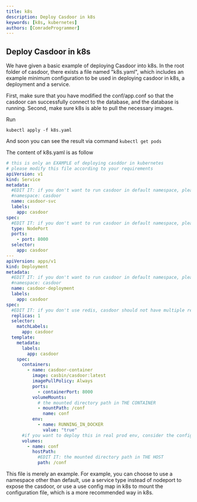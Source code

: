 ```yaml
---
title: k8s
description: Deploy Casdoor in k8s
keywords: [k8s, kubernetes]
authors: [ComradeProgrammer]
---
```


## Deploy Casdoor in k8s
We have given a basic example of deploying Casdoor into k8s. In the root folder of casdoor, there exists a file named "k8s.yaml", which includes an example minimum configuration to be used in deploying casdoor in k8s, a deployment and a service.


First, make sure that you have modified the conf/app.conf so that the casdoor can successfully connect to the database, and the database is running. Second, make sure k8s is able to pull the necessary images. 

Run
```shell
kubectl apply -f k8s.yaml
```

And soon you can see the result via command `kubectl get pods`


The content of k8s.yaml is as follow
```yaml
# this is only an EXAMPLE of deploying casddor in kubernetes
# please modify this file according to your requirements
apiVersion: v1
kind: Service
metadata:
  #EDIT IT: if you don't want to run casdoor in default namespace, please modify this field
  #namespace: casdoor
  name: casdoor-svc
  labels:
    app: casdoor
spec:
  #EDIT IT: if you don't want to run casdoor in default namespace, please modify this filed
  type: NodePort
  ports:
    - port: 8000
  selector:
    app: casdoor
---
apiVersion: apps/v1
kind: Deployment
metadata:
  #EDIT IT: if you don't want to run casdoor in default namespace, please modify this field
  #namespace: casdoor
  name: casdoor-deployment
  labels:
    app: casdoor
spec:
  #EDIT IT: if you don't use redis, casdoor should not have multiple replicas
  replicas: 1
  selector:
    matchLabels:
      app: casdoor
  template:
    metadata:
      labels:
        app: casdoor
    spec:
      containers:
        - name: casdoor-container
          image: casbin/casdoor:latest
          imagePullPolicy: Always
          ports:
            - containerPort: 8000
          volumeMounts:
            # the mounted directory path in THE CONTAINER
            - mountPath: /conf
              name: conf
          env:       
            - name: RUNNING_IN_DOCKER
              value: "true"
      #if you want to deploy this in real prod env, consider the config map
      volumes:
        - name: conf
          hostPath:
            #EDIT IT: the mounted directory path in THE HOST
            path: /conf

```

This file is merely an example. For example, you can choose to use a namespace other than default, use a service type instead of nodeport to expose the casdoor, or use a use config map in k8s to mount the configuration file, which is a more recommended way in k8s. 

